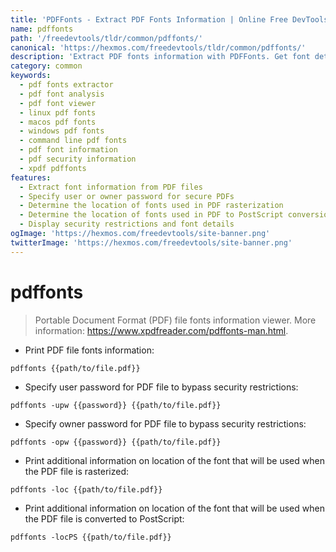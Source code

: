 ```yaml
---
title: 'PDFFonts - Extract PDF Fonts Information | Online Free DevTools by Hexmos'
name: pdffonts
path: '/freedevtools/tldr/common/pdffonts/'
canonical: 'https://hexmos.com/freedevtools/tldr/common/pdffonts/'
description: 'Extract PDF fonts information with PDFFonts. Get font details, location, and security information from your PDF files. Free online tool, no registration required.'
category: common
keywords:
  - pdf fonts extractor
  - pdf font analysis
  - pdf font viewer
  - linux pdf fonts
  - macos pdf fonts
  - windows pdf fonts
  - command line pdf fonts
  - pdf font information
  - pdf security information
  - xpdf pdffonts
features:
  - Extract font information from PDF files
  - Specify user or owner password for secure PDFs
  - Determine the location of fonts used in PDF rasterization
  - Determine the location of fonts used in PDF to PostScript conversion
  - Display security restrictions and font details
ogImage: 'https://hexmos.com/freedevtools/site-banner.png'
twitterImage: 'https://hexmos.com/freedevtools/site-banner.png'
---
```


# pdffonts

> Portable Document Format (PDF) file fonts information viewer.
> More information: <https://www.xpdfreader.com/pdffonts-man.html>.

- Print PDF file fonts information:

`pdffonts {{path/to/file.pdf}}`

- Specify user password for PDF file to bypass security restrictions:

`pdffonts -upw {{password}} {{path/to/file.pdf}}`

- Specify owner password for PDF file to bypass security restrictions:

`pdffonts -opw {{password}} {{path/to/file.pdf}}`

- Print additional information on location of the font that will be used when the PDF file is rasterized:

`pdffonts -loc {{path/to/file.pdf}}`

- Print additional information on location of the font that will be used when the PDF file is converted to PostScript:

`pdffonts -locPS {{path/to/file.pdf}}`

